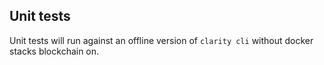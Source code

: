 ## Unit tests

Unit tests will run against an offline version of `clarity cli` without docker stacks blockchain on.